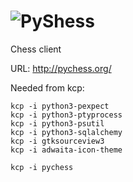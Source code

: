 ![PyShess](http://pychess.org/images/pychess.png)
=====
Chess client

URL: http://pychess.org/

Needed from kcp:

```
kcp -i python3-pexpect
kcp -i python3-ptyprocess
kcp -i python3-psutil 
kcp -i python3-sqlalchemy 
kcp -i gtksourceview3 
kcp -i adwaita-icon-theme
```

```
kcp -i pychess
```


